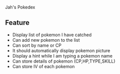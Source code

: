 Jah's Pokedex

## Feature

- Display list of pokemon I have catched
- Can add new pokemon to the list
- Can sort by name or CP
- It should automatically display pokemon picture
- Display a hint while I am typing a pokemon name
- Can store details of pokemon (CP,HP,TYPE,SKILL)
- Can store IV of each pokemon
